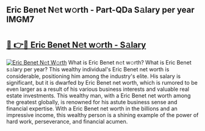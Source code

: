 ## Eric Benet N𝚎t w𝚘rth - Part-QDa S𝚊lary per year lMGM7

# <h2><a href="http://gc44bcf.nevu.top/?p=Eric+Benet">🔗 👉🔴 Eric Benet N𝚎t w𝚘rth - S𝚊lary</a></h2>

[![Eric Benet N𝚎t W𝚘rth](https://i.imgur.com/Oavwk0R.jpeg)](http://gc44bcf.nevu.top/?p=Eric+Benet)
What is Eric Benet n𝚎t w𝚘rth? What is Eric Benet s𝚊lary per year?
This wealthy individual's Eric Benet net worth is considerable, positioning him among the industry's elite. His salary is significant, but it is dwarfed by Eric Benet net worth, which is rumored to be even larger as a result of his various business interests and valuable real estate investments. This wealthy man, with a Eric Benet net worth among the greatest globally, is renowned for his astute business sense and financial expertise. With a Eric Benet net worth in the billions and an impressive income, this wealthy person is a shining example of the power of hard work, perseverance, and financial acumen.

